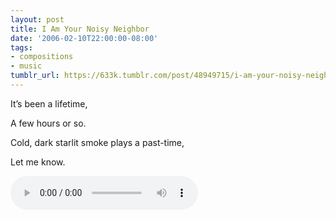 ```yaml
---
layout: post
title: I Am Your Noisy Neighbor
date: '2006-02-10T22:00:00-08:00'
tags:
- compositions
- music
tumblr_url: https://633k.tumblr.com/post/48949715/i-am-your-noisy-neighbor
---
```

It’s been a lifetime,

A few hours or so.

Cold, dark starlit smoke plays a past-time,

Let me know.

<audio controls>
  <source src="/assets/music/im_your_noisy_neighbor.mp3">
</audio>

